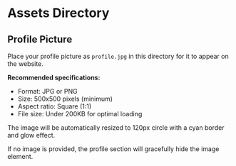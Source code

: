 # Assets Directory

## Profile Picture

Place your profile picture as `profile.jpg` in this directory for it to appear on the website.

**Recommended specifications:**
- Format: JPG or PNG
- Size: 500x500 pixels (minimum)
- Aspect ratio: Square (1:1)
- File size: Under 200KB for optimal loading

The image will be automatically resized to 120px circle with a cyan border and glow effect.

If no image is provided, the profile section will gracefully hide the image element.
